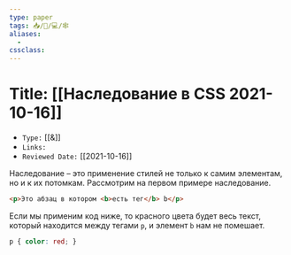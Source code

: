 ```yaml
---
type: paper
tags: 📥️/📜️/💻/🕸
aliases:
  - 
cssclass: 
---
```




# Title: **[[Наследование в CSS 2021-10-16]]**
- `Type:` [[&]]
- `Links:`
- `Reviewed Date:` [[2021-10-16]]

Наследование – это применение стилей не только к самим элементам, но и к их потомкам. Рассмотрим на первом примере наследование.

```html
<p>Это абзац в котором <b>есть тег</b> b</p>
```

Если мы применим код ниже, то красного цвета будет весь текст, который находится между тегами `p`, и элемент `b` нам не помешает.

```css
p { color: red; }
```
